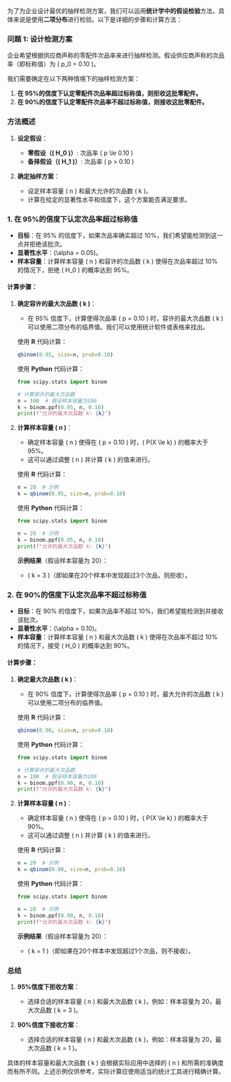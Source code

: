 为了为企业设计最优的抽样检测方案，我们可以运用**统计学中的假设检验**方法，具体来说是使用**二项分布**进行检验。以下是详细的步骤和计算方法：

### 问题 1: 设计检测方案

企业希望根据供应商声称的零配件次品率来进行抽样检测。假设供应商声称的次品率（即标称值）为 \( p_0 = 0.10 \)。

我们需要确定在以下两种情境下的抽样检测方案：

1. **在 95%的信度下认定零配件次品率超过标称值，则拒收这批零配件。**
2. **在 90%的信度下认定零配件次品率不超过标称值，则接收这批零配件。**

### 方法概述

1. **设定假设**：
   - **零假设（\( H_0 \)）**: 次品率 \( p \le 0.10 \)
   - **备择假设（\( H_1 \)）**: 次品率 \( p > 0.10 \)

2. **确定抽样方案**：
   - 设定样本容量 \( n \) 和最大允许的次品数 \( k \)。
   - 计算在给定的显著性水平和信度下，这个方案能否满足要求。

### 1. 在 95%的信度下认定次品率超过标称值

- **目标**：在 95% 的信度下，如果次品率确实超过 10%，我们希望能检测到这一点并拒绝该批次。
- **显著性水平**：\(\alpha = 0.05\)。
- **样本容量**：计算样本容量 \( n \) 和容许的次品数 \( k \) 使得在次品率超过 10% 的情况下，拒绝 \( H_0 \) 的概率达到 95%。

#### 计算步骤：

1. **确定容许的最大次品数 \( k \)**：
   - 在 95% 信度下，计算使得次品率 \( p = 0.10 \) 时，容许的最大次品数 \( k \) 可以使用二项分布的临界值。我们可以使用统计软件或表格来找出。

   使用 **R** 代码计算：

   ```R
   qbinom(0.95, size=n, prob=0.10)
   ```

   使用 **Python** 代码计算：

   ```python
   from scipy.stats import binom
   
   # 计算容许的最大次品数
   n = 100  # 假设样本容量为100
   k = binom.ppf(0.95, n, 0.10)
   print(f"允许的最大次品数 k: {k}")
   ```

2. **计算样本容量 \( n \)**：
   - 确定样本容量 \( n \) 使得在 \( p = 0.10 \) 时，\( P(X \le k) \) 的概率大于 95%。
   - 这可以通过调整 \( n \) 并计算 \( k \) 的值来进行。

   使用 **R** 代码计算：

   ```R
   n = 20  # 示例
   k = qbinom(0.95, size=n, prob=0.10)
   ```

   使用 **Python** 代码计算：

   ```python
   from scipy.stats import binom
   
   n = 20  # 示例
   k = binom.ppf(0.95, n, 0.10)
   print(f"允许的最大次品数 k: {k}")
   ```

   **示例结果**（假设样本容量为 20）：

   - \( k = 3 \)（即如果在20个样本中发现超过3个次品，则拒收）。

### 2. 在 90%的信度下认定次品率不超过标称值

- **目标**：在 90% 的信度下，如果次品率不超过 10%，我们希望能检测到并接收该批次。
- **显著性水平**：\(\alpha = 0.10\)。
- **样本容量**：计算样本容量 \( n \) 和最大次品数 \( k \) 使得在次品率不超过 10% 的情况下，接受 \( H_0 \) 的概率达到 90%。

#### 计算步骤：

1. **确定最大次品数 \( k \)**：
   - 在 90% 信度下，计算使得次品率 \( p = 0.10 \) 时，最大允许的次品数 \( k \) 可以使用二项分布的临界值。

   使用 **R** 代码计算：

   ```R
   qbinom(0.90, size=n, prob=0.10)
   ```

   使用 **Python** 代码计算：

   ```python
   from scipy.stats import binom
   
   # 计算容许的最大次品数
   n = 100  # 假设样本容量为100
   k = binom.ppf(0.90, n, 0.10)
   print(f"允许的最大次品数 k: {k}")
   ```

2. **计算样本容量 \( n \)**：
   - 确定样本容量 \( n \) 使得在 \( p = 0.10 \) 时，\( P(X \le k) \) 的概率大于 90%。
   - 这可以通过调整 \( n \) 并计算 \( k \) 的值来进行。

   使用 **R** 代码计算：

   ```R
   n = 20  # 示例
   k = qbinom(0.90, size=n, prob=0.10)
   ```

   使用 **Python** 代码计算：

   ```python
   from scipy.stats import binom
   
   n = 20  # 示例
   k = binom.ppf(0.90, n, 0.10)
   print(f"允许的最大次品数 k: {k}")
   ```

   **示例结果**（假设样本容量为 20）：

   - \( k = 1 \)（即如果在20个样本中发现超过1个次品，则不接收）。

### 总结

1. **95%信度下拒收方案**：
   - 选择合适的样本容量 \( n \) 和最大次品数 \( k \)，例如：样本容量为 20，最大次品数 \( k = 3 \)。

2. **90%信度下接收方案**：
   - 选择合适的样本容量 \( n \) 和最大次品数 \( k \)，例如：样本容量为 20，最大次品数 \( k = 1 \)。

具体的样本容量和最大次品数 \( k \) 会根据实际应用中选择的 \( n \) 和所需的准确度而有所不同。上述示例仅供参考，实际计算应使用适当的统计工具进行精确计算。
